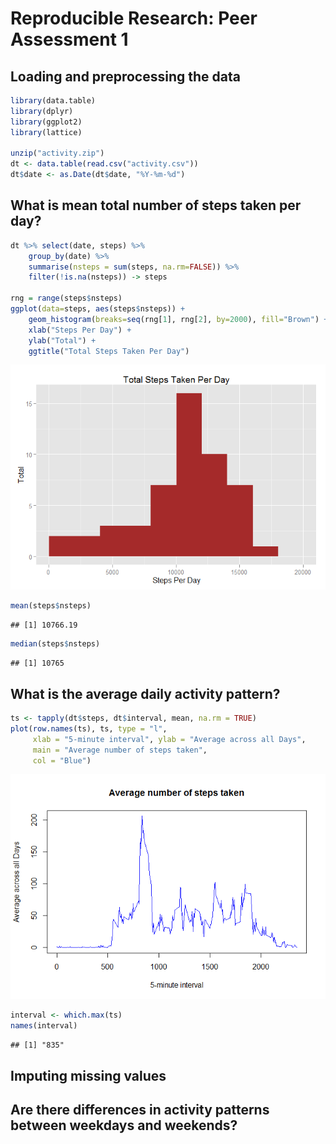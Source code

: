 # Reproducible Research: Peer Assessment 1

## Loading and preprocessing the data


```r
library(data.table)
library(dplyr)
library(ggplot2)
library(lattice)

unzip("activity.zip")
dt <- data.table(read.csv("activity.csv"))
dt$date <- as.Date(dt$date, "%Y-%m-%d")
```

## What is mean total number of steps taken per day?


```r
dt %>% select(date, steps) %>%
    group_by(date) %>%
    summarise(nsteps = sum(steps, na.rm=FALSE)) %>%
    filter(!is.na(nsteps)) -> steps

rng = range(steps$nsteps)
ggplot(data=steps, aes(steps$nsteps)) +
    geom_histogram(breaks=seq(rng[1], rng[2], by=2000), fill="Brown") +
    xlab("Steps Per Day") +
    ylab("Total") +
    ggtitle("Total Steps Taken Per Day")
```

![](PA1_template_files/figure-html/total_steps_per_day-1.png) 

```r
mean(steps$nsteps)
```

```
## [1] 10766.19
```

```r
median(steps$nsteps)
```

```
## [1] 10765
```

## What is the average daily activity pattern?


```r
ts <- tapply(dt$steps, dt$interval, mean, na.rm = TRUE)
plot(row.names(ts), ts, type = "l",
     xlab = "5-minute interval", ylab = "Average across all Days",
     main = "Average number of steps taken",
     col = "Blue")
```

![](PA1_template_files/figure-html/avg_daily_activity-1.png) 

```r
interval <- which.max(ts)
names(interval)
```

```
## [1] "835"
```



## Imputing missing values



## Are there differences in activity patterns between weekdays and weekends?
